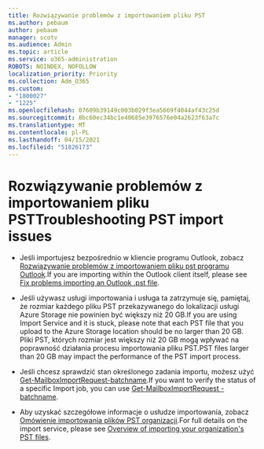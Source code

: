 ```yaml
---
title: Rozwiązywanie problemów z importowaniem pliku PST
ms.author: pebaum
author: pebaum
manager: scotv
ms.audience: Admin
ms.topic: article
ms.service: o365-administration
ROBOTS: NOINDEX, NOFOLLOW
localization_priority: Priority
ms.collection: Adm_O365
ms.custom:
- "1800027"
- "1225"
ms.openlocfilehash: 07609b39149c003b029f3ea5669f4044af43c25d
ms.sourcegitcommit: 8bc60ec34bc1e40685e3976576e04a2623f63a7c
ms.translationtype: MT
ms.contentlocale: pl-PL
ms.lasthandoff: 04/15/2021
ms.locfileid: "51826173"
---
```

# <a name="troubleshooting-pst-import-issues"></a><span data-ttu-id="aabcd-102">Rozwiązywanie problemów z importowaniem pliku PST</span><span class="sxs-lookup"><span data-stu-id="aabcd-102">Troubleshooting PST import issues</span></span>

- <span data-ttu-id="aabcd-103">Jeśli importujesz bezpośrednio w kliencie programu Outlook, zobacz [Rozwiązywanie problemów z importowaniem pliku pst programu Outlook](https://support.office.com/article/Fix-problems-importing-an-Outlook-pst-file-2d2e50dc-5c36-4ab2-ab50-f1be733b3d6e).</span><span class="sxs-lookup"><span data-stu-id="aabcd-103">If you are importing within the Outlook client itself, please see [Fix problems importing an Outlook .pst file](https://support.office.com/article/Fix-problems-importing-an-Outlook-pst-file-2d2e50dc-5c36-4ab2-ab50-f1be733b3d6e).</span></span>

- <span data-ttu-id="aabcd-104">Jeśli używasz usługi importowania i usługa ta zatrzymuje się, pamiętaj, że rozmiar każdego pliku PST przekazywanego do lokalizacji usługi Azure Storage nie powinien być większy niż 20 GB.</span><span class="sxs-lookup"><span data-stu-id="aabcd-104">If you are using Import Service and it is stuck, please note that each PST file that you upload to the Azure Storage location should be no larger than 20 GB.</span></span> <span data-ttu-id="aabcd-105">Pliki PST, których rozmiar jest większy niż 20 GB mogą wpływać na poprawność działania procesu importowania pliku PST.</span><span class="sxs-lookup"><span data-stu-id="aabcd-105">PST files larger than 20 GB may impact the performance of the PST import process.</span></span>

- <span data-ttu-id="aabcd-106">Jeśli chcesz sprawdzić stan określonego zadania importu, możesz użyć [Get-MailboxImportRequest-batchname](https://docs.microsoft.com/powershell/module/exchange/mailboxes/get-mailboximportrequest).</span><span class="sxs-lookup"><span data-stu-id="aabcd-106">If you want to verify the status of a specific Import job, you can use [Get-MailboxImportRequest -batchname](https://docs.microsoft.com/powershell/module/exchange/mailboxes/get-mailboximportrequest).</span></span>

- <span data-ttu-id="aabcd-107">Aby uzyskać szczegółowe informacje o usłudze importowania, zobacz [Omówienie importowania plików PST organizacji](https://docs.microsoft.com/microsoft-365/compliance/importing-pst-files-to-office-365?view=o365-worldwide).</span><span class="sxs-lookup"><span data-stu-id="aabcd-107">For full details on the import service, please see [Overview of importing your organization's PST files](https://docs.microsoft.com/microsoft-365/compliance/importing-pst-files-to-office-365?view=o365-worldwide).</span></span>
